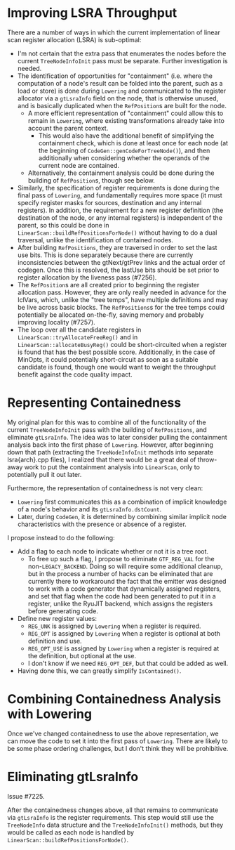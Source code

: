 Improving LSRA Throughput
=========================

There are a number of ways in which the current implementation of linear scan register allocation (LSRA) is sub-optimal:
* I'm not certain that the extra pass that enumerates the nodes before the current `TreeNodeInfoInit` pass must be separate.
  Further investigation is needed.
* The identification of opportunities for "containment" (i.e. where the computation of a node's result can be folded into the parent,
such as a load or store) is done during `Lowering` and communicated to the register allocator via a `gtLsraInfo` field on the node, that
is otherwise unused, and is basically duplicated when the `RefPosition`s are built for the node.
  * A more efficient representation of "containment" could allow this to remain in `Lowering`, where existing transformations already
    take into account the parent context.
    * This would also have the additional benefit of simplifying the containment check, which is done at least once for each node
      (at the beginning of `CodeGen::genCodeForTreeNode()`), and then additionally when considering whether the operands of the current
      node are contained.
  * Alternatively, the containment analysis could be done during the building of `RefPosition`s, though see below.
* Similarly, the specification of register requirements is done during the final pass of `Lowering`, and fundamentally requires more
  space (it must specify register masks for sources, destination and any internal registers). In addition, the requirement for a new
  register definition (the destination of the node, or any internal registers) is independent of the parent, so this could be done in
  `LinearScan::buildRefPositionsForNode()` without having to do a dual traversal, unlike the identification of contained nodes.
* After building `RefPositions`, they are traversed in order to set the last use bits.
  This is done separately because there are currently inconsistencies between the gtNext/gtPrev links and the actual order of codegen.
  Once this is resolved, the lastUse bits should be set prior to register allocation by the liveness pass (#7256).
* The `RefPosition`s are all created prior to beginning the register allocation pass. However, they are only really needed in advance
  for the lclVars, which, unlike the "tree temps", have multiple definitions and may be live across basic blocks.
  The `RefPositions`s for the tree temps could potentially be allocated on-the-fly, saving memory and probably improving locality (#7257).
* The loop over all the candidate registers in `LinearScan::tryAllocateFreeReg()` and in `LinearScan::allocateBusyReg()` could be
  short-circuited when a register is found that has the best possible score. Additionally, in the case of MinOpts, it could potentially
  short-circuit as soon as a suitable candidate is found, though one would want to weight the throughput benefit against the code
  quality impact. 

Representing Containedness
==========================
My original plan for this was to combine all of the functionality of the current `TreeNodeInfoInit` pass with the building of `RefPositions`,
and eliminate `gtLsraInfo`.
The idea was to later consider pulling the containment analysis back into the first phase of `Lowering`.
However, after beginning down that path (extracting the `TreeNodeInfoInit` methods into separate lsra{arch}.cpp files), I realized that
there would be a great deal of throw-away work to put the containment analysis into `LinearScan`, only to potentially pull it out later.

Furthermore, the representation of containedness is not very clean:
* `Lowering` first communicates this as a combination of implicit knowledge of a node's behavior and its `gtLsraInfo.dstCount`.
* Later, during `CodeGen`, it is determined by combining similar implicit node characteristics with the presence or absence of a register.

I propose instead to do the following:
* Add a flag to each node to indicate whether or not it is a tree root.
  * To free up such a flag, I propose to eliminate `GTF_REG_VAL` for the non-`LEGACY_BACKEND`. Doing so will require some additional cleanup,
    but in the process a number of hacks can be eliminated that are currently there to workaround the fact that the emitter was designed
    to work with a code generator that dynamically assigned registers, and set that flag when the code had been generated to put it in a
    register, unlike the RyuJIT backend, which assigns the registers before generating code.
* Define new register values:
  * `REG_UNK` is assigned by `Lowering` when a register is required.
  * `REG_OPT` is assigned by `Lowering` when a register is optional at both definition and use.
  * `REG_OPT_USE` is assigned by `Lowering` when a register is required at the definition, but optional at the use.
  * I don't know if we need `REG_OPT_DEF`, but that could be added as well.
* Having done this, we can greatly simplify `IsContained()`.

Combining Containedness Analysis with Lowering
==============================================
Once we've changed containedness to use the above representation, we can move the code to set it into the first pass of `Lowering`.
There are likely to be some phase ordering challenges, but I don't think they will be prohibitive.

Eliminating gtLsraInfo
======================
Issue #7225.

After the containedness changes above, all that remains to communicate via `gtLsraInfo` is the register requirements.
This step would still use the `TreeNodeInfo` data structure and the `TreeNodeInfoInit()` methods, but they would be called as
each node is handled by `LinearScan::buildRefPositionsForNode()`.


 
